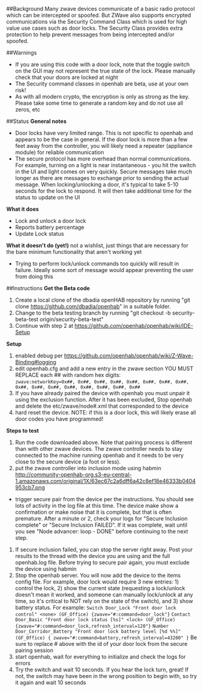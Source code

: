##Background
Many zwave devices communicate of a basic radio protocol which can be intercepted or spoofed.  But ZWave also supports encrypted communications via the Security Command Class which is used for high value use cases such as door locks.  The Security Class provides extra protection to help prevent messages from being intercepted and/or spoofed.

##Warnings
- If you are using this code with a door lock, note that the toggle switch on the GUI may not represent the true state of the lock.  Please manually check that your doors are locked at night 
- The Security command classes in openhab are beta, use at your own risk!
- As with all modern crypto, the encryption is only as strong as the key.  Please take some time to generate a random key and do not use all zeros, etc

##Status
**General notes**
- Door locks have very limited range.  This is not specific to openhab and appears to be the case in general.  If the door lock is more than a few feet away from the controller, you will likely need a repeater (appliance module) for reliable communication
- The secure protocol has more overhead than normal communications.  For example, turning on a light is near instantaneous - you hit the switch in the UI and light comes on very quickly.  Secure messages take much longer as there are messages to exchange prior to sending the actual message.  When locking/unlocking a door, it's typical to take 5-10 seconds for the lock to respond.  It will then take additional time for the status to update on the UI

**What it does**
- Lock and unlock a door lock
- Reports battery percentage
- Update Lock status

**What it doesn't do (yet!)**  not a wishlist, just things that are necessary for the bare minimum functionality that aren't working yet
- Trying to perform lock/unlock commands too quickly will result in failure.  Ideally some sort of message would appear preventing the user from doing this

##Instructions
**Get the Beta code**

1. Create a local clone of the dbadia openHAB repository by running "git clone https://github.com/dbadia/openhab" in a suitable folder.
1. Change to the beta testing branch by running "git checkout -b security-beta-test origin/security-beta-test"
1. Continue with step 2 at https://github.com/openhab/openhab/wiki/IDE-Setup 


**Setup**

1. enabled debug per https://github.com/openhab/openhab/wiki/Z-Wave-Binding#logging
1. edit openhab.cfg and add a new entry in the zwave section YOU MUST REPLACE each ## with random hex digits:  
`zwave:networkKey=0x##, 0x##, 0x##, 0x##, 0x##, 0x##, 0x##, 0x##, 0x##, 0x##, 0x##, 0x##, 0x##, 0x##, 0x##, 0x##`
1. If you have already paired the device with openhab you must unpair it using the exclusion function.  After it has been excluded, Stop openhab and delete the etc/zwave/node#.xml that corresponded to the device
1. hard reset the device.  NOTE: if this is a door lock, this will likely erase all door codes you have programmed!


**Steps to test**

1. Run the code downloaded above.  Note that pairing process is different than with other zwave devices. The zwave controller needs to stay connected to the machine running openhab and it needs to be very close to the secure device (a foot or less).
1. put the zwave controller into inclusion mode using habmin http://community-openhab-org.s3-eu-central-1.amazonaws.com/original/1X/63ec67c2a6dff6a42c8ef18e46333b0404953cb7.png
- trigger secure pair from the device per the instructions.  You should see lots of activity in the log file at this time.  The device make show a confirmation or make noise that it is complete, but that is often premature. After a minute or 2, check your logs for "Secure Inclusion complete" or "Secure Inclusion FAILED".  If it was complete, wait until you see "Node advancer: loop - DONE" before continuing to the next step.
1. If secure inclusion failed, you can stop the server right away.  Post your results to the thread with the device you are using and the full openhab.log file.  Before trying to secure pair again, you must exclude the device using habmin
1. Stop the openhab server.  You will now add the device to the items config file.  For example, door lock would require 3 new entries: 1) control the lock, 2) show the current state (requesting a lock/unlock doesn't mean it worked, and someone can manually lock/unlock at any time, so it's critical to NOT rely on the state of the switch), and 3) show battery status. For example: 
`Switch Door_Lock "Front door lock control" <none> (GF_Office) {zwave="#:command=door_lock"}`
`Contact Door_Basic "Front door lock status [%s]" <lock> (GF_Office) {zwave="#:command=door_lock,refresh_interval=120"}`
`Number Door_Corridor_Battery "Front door lock battery level [%d %%]" (GF_Office) { zwave="#:command=battery,refresh_interval=43200" }`
Be sure to replace # above with the id of your door lock from the secure pairing session
1. start openhab, wait for everything to initialize and check the logs for errors
1. Try the switch and wait 10 seconds.  If you hear the lock turn, great!  If not, the switch may have been in the wrong position to begin with, so try it again and wait 10 seconds